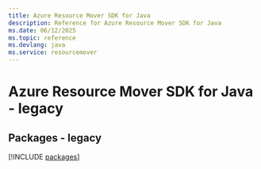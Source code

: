 ```yaml
---
title: Azure Resource Mover SDK for Java
description: Reference for Azure Resource Mover SDK for Java
ms.date: 06/12/2025
ms.topic: reference
ms.devlang: java
ms.service: resourcemover
---
```

# Azure Resource Mover SDK for Java - legacy
## Packages - legacy
[!INCLUDE [packages](resource-mover-index.md)]